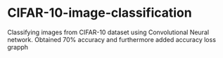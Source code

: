 # CIFAR-10-image-classification

Classifying images from CIFAR-10 dataset using Convolutional Neural network. Obtained 70% accuracy and furthermore added accuracy loss grapph
